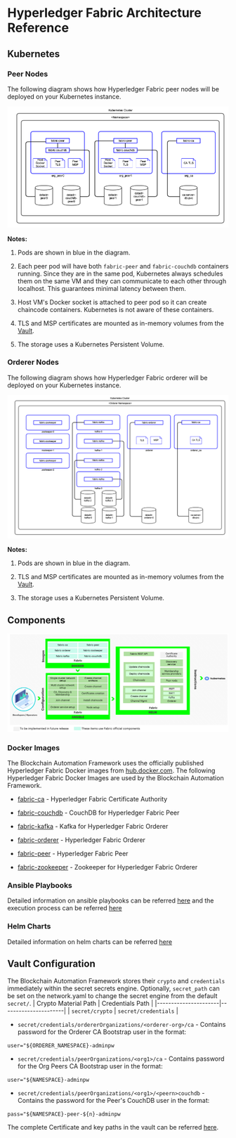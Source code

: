 # Hyperledger Fabric Architecture Reference

## Kubernetes

### Peer Nodes

The following diagram shows how Hyperledger Fabric peer nodes will be deployed on your Kubernetes instance.

![Figure: Hyperledger Fabric Kubernetes Deployment - Peers](../_static/hyperledger-fabric-kubernetes-deployment-peers.png)

  

**Notes:**

1. Pods are shown in blue in the diagram.

1. Each peer pod will have both `fabric-peer` and `fabric-couchdb` containers running. Since they are in the same pod, Kubernetes always schedules them on the same VM and they can communicate to each other through localhost. This guarantees minimal latency between them.

1. Host VM's Docker socket is attached to peer pod so it can create chaincode containers. Kubernetes is not aware of these containers.

1. TLS and MSP certificates are mounted as in-memory volumes from the [Vault](#vault-config).

1. The storage uses a Kubernetes Persistent Volume.

  

### Orderer Nodes

The following diagram shows how Hyperledger Fabric orderer will be deployed on your Kubernetes instance.

![Figure: Hyperledger Fabric Kubernetes Deployment - Orderer](../_static/hyperledger-fabric-kubernetes-deployment-orderer.png)

  

**Notes:**

1. Pods are shown in blue in the diagram.

1. TLS and MSP certificates are mounted as in-memory volumes from the [Vault](#vault-config).

1. The storage uses a Kubernetes Persistent Volume.

  

## Components

![Figure: Hyperledger Fabric Components](../../images/blockchain-automation-framework-fabric.png)

  

### Docker Images

The Blockchain Automation Framework uses the officially published Hyperledger Fabric Docker images from [hub.docker.com](https://hub.docker.com/search?q=hyperledger%2Ffabric&type=image). The following Hyperledger Fabric Docker Images are used by the Blockchain Automation Framework.

*  [fabric-ca](https://hub.docker.com/r/hyperledger/fabric-ca) - Hyperledger Fabric Certificate Authority

*  [fabric-couchdb](https://hub.docker.com/r/hyperledger/fabric-couchdb) - CouchDB for Hyperledger Fabric Peer

*  [fabric-kafka](https://hub.docker.com/r/hyperledger/fabric-kafka) - Kafka for Hyperledger Fabric Orderer

*  [fabric-orderer](https://hub.docker.com/r/hyperledger/fabric-orderer) - Hyperledger Fabric Orderer

*  [fabric-peer](https://hub.docker.com/r/hyperledger/fabric-peer) - Hyperledger Fabric Peer

*  [fabric-zookeeper](https://hub.docker.com/r/hyperledger/fabric-zookeeper) - Zookeeper for Hyperledger Fabric Orderer

  

### Ansible Playbooks
 Detailed information on ansible playbooks can be referred [here](../developer/fabric-ansible.md) and the execution process can be referred [here](../operations/setting_dlt.md)

### Helm Charts
Detailed information on helm charts can be referred [here](../developer/fabric-helmcharts.md)


<a name="vault-config"></a>

## Vault Configuration

The Blockchain Automation Framework stores their `crypto` and `credentials` immediately within the secret secrets engine.
Optionally, `secret_path` can be set on the network.yaml to change the secret engine from the default `secret/`.
| Crypto Material Path | Credentials Path |
|----------------------|----------------------|
| `secret/crypto` | `secret/credentials` |

  

*  `secret/credentials/ordererOrganizations/<orderer-org>/ca` - Contains password for the Orderer CA Bootstrap user in the format:

```
user="${ORDERER_NAMESPACE}-adminpw
```

*  `secret/credentials/peerOrganizations/<org1>/ca` - Contains password for the Org Peers CA Bootstrap user in the format:

```
user="${NAMESPACE}-adminpw
```

*  `secret/credentials/peerOrganizations/<org1>/<peern>couchdb` - Contains the password for the Peer's CouchDB user in the format:

```
pass="${NAMESPACE}-peer-${n}-adminpw
```

The complete Certificate and key paths in the vault can be referred [here](certificates_path_list_fabric).
